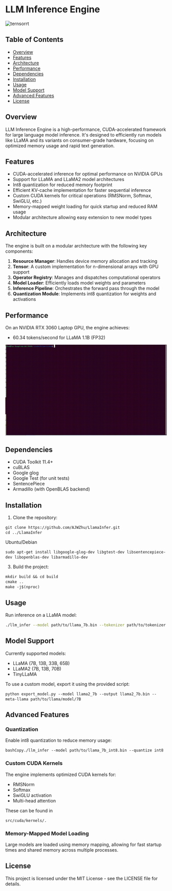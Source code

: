# LLM Inference Engine

![ternsorrt](./img/inference-visual-tensor-rt-llm.png)

## Table of Contents
- [Overview](#overview)
- [Features](#features)
- [Architecture](#architecture)
- [Performance](#performance)
- [Dependencies](#dependencies)
- [Installation](#installation)
- [Usage](#usage)
- [Model Support](#model-support)
- [Advanced Features](#advanced-features)
- [License](#license)

## Overview

LLM Inference Engine is a high-performance, CUDA-accelerated framework for large language model inference. It's designed to efficiently run models like LLaMA and its variants on consumer-grade hardware, focusing on optimized memory usage and rapid text generation.

## Features

- CUDA-accelerated inference for optimal performance on NVIDIA GPUs
- Support for LLaMA and LLaMA2 model architectures
- Int8 quantization for reduced memory footprint
- Efficient KV-cache implementation for faster sequential inference
- Custom CUDA kernels for critical operations (RMSNorm, Softmax, SwiGLU, etc.)
- Memory-mapped weight loading for quick startup and reduced RAM usage
- Modular architecture allowing easy extension to new model types

## Architecture

The engine is built on a modular architecture with the following key components:

1. **Resource Manager**: Handles device memory allocation and tracking
2. **Tensor**: A custom implementation for n-dimensional arrays with GPU support
3. **Operator Registry**: Manages and dispatches computational operators
4. **Model Loader**: Efficiently loads model weights and parameters
5. **Inference Pipeline**: Orchestrates the forward pass through the model
6. **Quantization Module**: Implements int8 quantization for weights and activations

## Performance

On an NVIDIA RTX 3060 Laptop GPU, the engine achieves:

- 60.34 tokens/second for LLaMA 1.1B (FP32)

![](./imgs/do.gif)

## Dependencies

- CUDA Toolkit 11.4+
- cuBLAS
- Google glog
- Google Test (for unit tests)
- SentencePiece
- Armadillo (with OpenBLAS backend)

## Installation

1. Clone the repository:
```
git clone https://github.com/AJWZhu/LlamaInfer.git
cd ../LlamaInfer
```

Ubuntu/Debian
```
sudo apt-get install libgoogle-glog-dev libgtest-dev libsentencepiece-dev libopenblas-dev libarmadillo-dev
```

3. Build the project:
```
mkdir build && cd build
cmake ..
make -j$(nproc)
```

## Usage

Run inference on a LLaMA model:

```bash
./llm_infer --model path/to/llama_7b.bin --tokenizer path/to/tokenizer.model --prompt "Once upon a time"
```

## Model Support
Currently supported models:

- LLaMA (7B, 13B, 33B, 65B)
- LLaMA2 (7B, 13B, 70B)
- TinyLLaMA

To use a custom model, export it using the provided script:
```
python export_model.py --model llama2_7b --output llama2_7b.bin --meta-llama path/to/llama/model/7B
```

## Advanced Features
### Quantization
Enable int8 quantization to reduce memory usage:
```
bashCopy./llm_infer --model path/to/llama_7b_int8.bin --quantize int8
```

### Custom CUDA Kernels
The engine implements optimized CUDA kernels for:
- RMSNorm
- Softmax
- SwiGLU activation
- Multi-head attention

These can be found in 
```
src/cuda/kernels/.
```

### Memory-Mapped Model Loading
Large models are loaded using memory mapping, allowing for fast startup times and shared memory across multiple processes.

## License
This project is licensed under the MIT License - see the LICENSE file for details.
